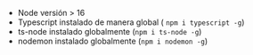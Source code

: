 - Node versión > 16
- Typescript instalado de manera global ( `npm i typescript -g`)
- ts-node instalado globalmente (`npm i ts-node -g`)
- nodemon instalado globalmente (`npm i nodemon -g`)
